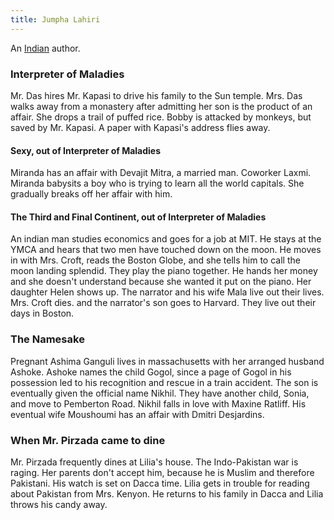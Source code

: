 ```yaml
---
title: Jumpha Lahiri
---
```


An [Indian](../index.html) author.

### Interpreter of Maladies

Mr. Das hires Mr. Kapasi to drive his family to the Sun temple. Mrs. Das walks away from a monastery after admitting her son is the product of an affair. She drops a trail of puffed rice. Bobby is attacked by monkeys, but saved by Mr. Kapasi. A paper with Kapasi's address flies away.

#### Sexy, out of Interpreter of Maladies

Miranda has an affair with Devajit Mitra, a married man. Coworker Laxmi. Miranda babysits a boy who is trying to learn all the world capitals. She gradually breaks off her affair with him.

#### The Third and Final Continent, out of Interpreter of Maladies

An indian man studies economics and goes for a job at MIT. He stays at the YMCA and hears that two men have touched down on the moon. He moves in with Mrs. Croft, reads the Boston Globe, and she tells him to call the moon landing splendid. They play the piano together. He hands her money and she doesn't understand because she wanted it put on the piano. Her daughter Helen shows up. The narrator and his wife Mala live out their lives. Mrs. Croft dies. and the narrator's son goes to Harvard. They live out their days in Boston.

### The Namesake

Pregnant Ashima Ganguli lives in massachusetts with her arranged husband Ashoke. Ashoke names the child Gogol, since a page of Gogol in his possession led to his recognition and rescue in a train accident. The son is eventually given the official name Nikhil. They have another child, Sonia, and move to Pemberton Road. Nikhil falls in love with Maxine Ratliff. His eventual wife Moushoumi has an affair with Dmitri Desjardins.

### When Mr. Pirzada came to dine

Mr. Pirzada frequently dines at Lilia's house. The Indo-Pakistan war is raging. Her parents don't accept him, because he is Muslim and therefore Pakistani. His watch is set on Dacca time. Lilia gets in trouble for reading about Pakistan from Mrs. Kenyon. He returns to his family in Dacca and Lilia throws his candy away.
